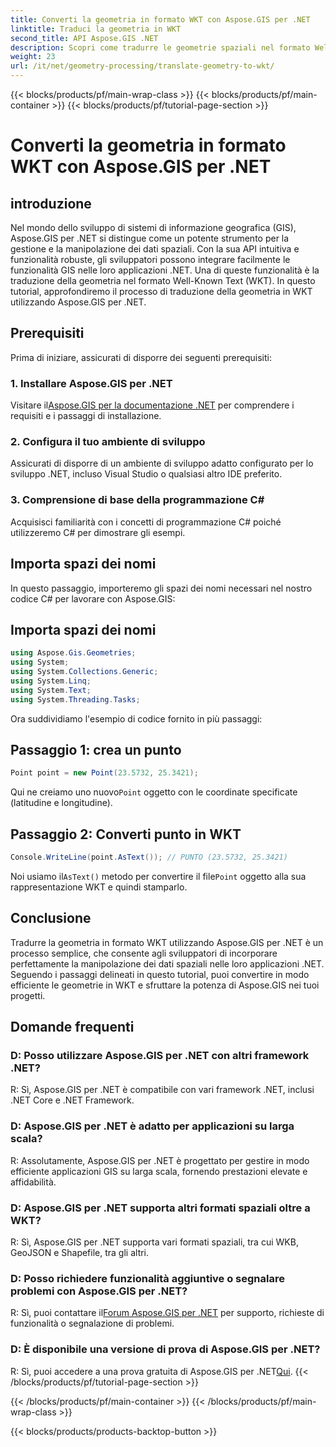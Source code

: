 ```yaml
---
title: Converti la geometria in formato WKT con Aspose.GIS per .NET
linktitle: Traduci la geometria in WKT
second_title: API Aspose.GIS .NET
description: Scopri come tradurre le geometrie spaziali nel formato Well-Known Text (WKT) utilizzando Aspose.GIS per .NET. Potenzia le tue capacità di sviluppo GIS.
weight: 23
url: /it/net/geometry-processing/translate-geometry-to-wkt/
---
```


{{< blocks/products/pf/main-wrap-class >}}
{{< blocks/products/pf/main-container >}}
{{< blocks/products/pf/tutorial-page-section >}}

# Converti la geometria in formato WKT con Aspose.GIS per .NET

## introduzione
Nel mondo dello sviluppo di sistemi di informazione geografica (GIS), Aspose.GIS per .NET si distingue come un potente strumento per la gestione e la manipolazione dei dati spaziali. Con la sua API intuitiva e funzionalità robuste, gli sviluppatori possono integrare facilmente le funzionalità GIS nelle loro applicazioni .NET. Una di queste funzionalità è la traduzione della geometria nel formato Well-Known Text (WKT). In questo tutorial, approfondiremo il processo di traduzione della geometria in WKT utilizzando Aspose.GIS per .NET.
## Prerequisiti
Prima di iniziare, assicurati di disporre dei seguenti prerequisiti:
### 1. Installare Aspose.GIS per .NET
 Visitare il[Aspose.GIS per la documentazione .NET](https://reference.aspose.com/gis/net/) per comprendere i requisiti e i passaggi di installazione.
### 2. Configura il tuo ambiente di sviluppo
Assicurati di disporre di un ambiente di sviluppo adatto configurato per lo sviluppo .NET, incluso Visual Studio o qualsiasi altro IDE preferito.
### 3. Comprensione di base della programmazione C#
Acquisisci familiarità con i concetti di programmazione C# poiché utilizzeremo C# per dimostrare gli esempi.

## Importa spazi dei nomi
In questo passaggio, importeremo gli spazi dei nomi necessari nel nostro codice C# per lavorare con Aspose.GIS:
## Importa spazi dei nomi
```csharp
using Aspose.Gis.Geometries;
using System;
using System.Collections.Generic;
using System.Linq;
using System.Text;
using System.Threading.Tasks;
```

Ora suddividiamo l'esempio di codice fornito in più passaggi:
## Passaggio 1: crea un punto
```csharp
Point point = new Point(23.5732, 25.3421);
```
 Qui ne creiamo uno nuovo`Point` oggetto con le coordinate specificate (latitudine e longitudine).
## Passaggio 2: Converti punto in WKT
```csharp
Console.WriteLine(point.AsText()); // PUNTO (23.5732, 25.3421)
```
 Noi usiamo il`AsText()` metodo per convertire il file`Point` oggetto alla sua rappresentazione WKT e quindi stamparlo.

## Conclusione
Tradurre la geometria in formato WKT utilizzando Aspose.GIS per .NET è un processo semplice, che consente agli sviluppatori di incorporare perfettamente la manipolazione dei dati spaziali nelle loro applicazioni .NET. Seguendo i passaggi delineati in questo tutorial, puoi convertire in modo efficiente le geometrie in WKT e sfruttare la potenza di Aspose.GIS nei tuoi progetti.
## Domande frequenti
### D: Posso utilizzare Aspose.GIS per .NET con altri framework .NET?
R: Sì, Aspose.GIS per .NET è compatibile con vari framework .NET, inclusi .NET Core e .NET Framework.
### D: Aspose.GIS per .NET è adatto per applicazioni su larga scala?
R: Assolutamente, Aspose.GIS per .NET è progettato per gestire in modo efficiente applicazioni GIS su larga scala, fornendo prestazioni elevate e affidabilità.
### D: Aspose.GIS per .NET supporta altri formati spaziali oltre a WKT?
R: Sì, Aspose.GIS per .NET supporta vari formati spaziali, tra cui WKB, GeoJSON e Shapefile, tra gli altri.
### D: Posso richiedere funzionalità aggiuntive o segnalare problemi con Aspose.GIS per .NET?
 R: Sì, puoi contattare il[Forum Aspose.GIS per .NET](https://forum.aspose.com/c/gis/33) per supporto, richieste di funzionalità o segnalazione di problemi.
### D: È disponibile una versione di prova di Aspose.GIS per .NET?
 R: Sì, puoi accedere a una prova gratuita di Aspose.GIS per .NET[Qui](https://releases.aspose.com/).
{{< /blocks/products/pf/tutorial-page-section >}}

{{< /blocks/products/pf/main-container >}}
{{< /blocks/products/pf/main-wrap-class >}}

{{< blocks/products/products-backtop-button >}}
